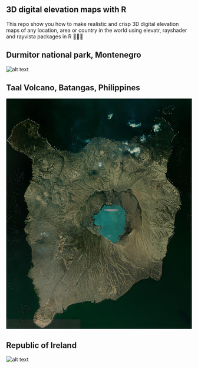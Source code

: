 ## 3D digital elevation maps with R
This repo show you how to make realistic and crisp 3D digital elevation maps of any location, area or country in the world using elevatr, rayshader and rayvista packages in R 🧑🏼‍💻

## Durmitor national park, Montenegro
![alt text](https://github.com/milos-agathon/3d-digital-elevation-maps/blob/main/img/durmitor_highqual.png?raw=true)

## Taal Volcano, Batangas, Philippines

![alt text](https://github.com/milos-agathon/3d-digital-elevation-maps/blob/main/img/taal.png?raw=true)


## Republic of Ireland

![alt text](https://github.com/milos-agathon/3d-digital-elevation-maps/blob/main/img/ireland_dem2.png?raw=true)



